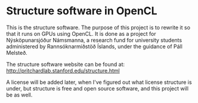 Structure software in OpenCL
==================
This is the structure software. The purpose of this project is
to rewrite it so that it runs on GPUs using OpenCL. It is done as a project for Nýsköpunarsjóður Námsmanna, a research fund for university students administered by Rannsóknarmiðstöð Íslands, under the guidance of Páll Melsteð.

The structure software website can be found at:
http://pritchardlab.stanford.edu/structure.html

A license will be added later, when I've figured out what license structure is under, but structure is free and open source software, and this project will be as well.
